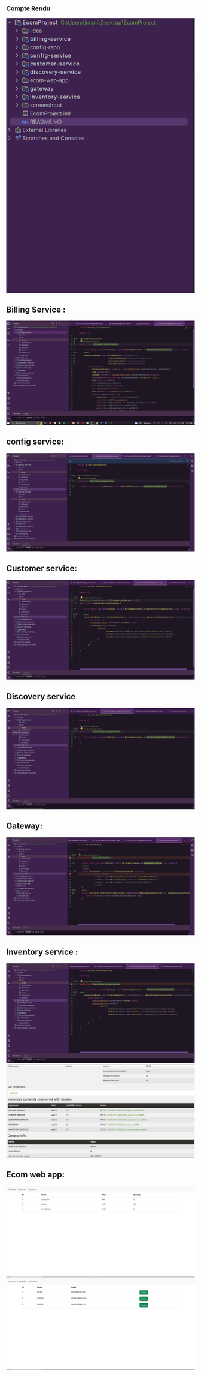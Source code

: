 <h3>Compte Rendu</h3>
<img src="Captures/Capture.PNG">
<h2>Billing Service :</h2>
<img src="Captures/Capture1.PNG">

<h2>config service:</h2>
<img src="Captures/Capture2.PNG">

<h2>Customer service:</h2>
<img src="Captures/Capture3.PNG">
<h2>Discovery service</h2>
<img src="Captures/Capture4.PNG">
<h2>Gateway:</h2>
<img src="Captures/Capture5.PNG">
<h2>Inventory service :</h2>
<img src="Captures/Capture6.PNG">
<img src="Captures/Capture9.PNG">

<h2>Ecom web app:</h2>
<img src="Captures/Capture7.PNG">
<img src="Captures/Capture8.PNG">

